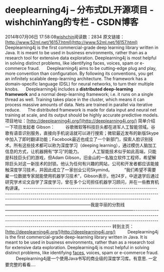 # deeplearning4j – 分布式DL开源项目 - wishchinYang的专栏 - CSDN博客
2014年07月06日 17:58:08[wishchin](https://me.csdn.net/wishchin)阅读数：2834
原文链接：[http://www.52ml.net/16157.html](http://www.52ml.net/16157.html)
     Deeplearning4j is the first commercial-grade deep learning library written in Java. It is meant to be used in business environments, rather than as a research tool for extensive data exploration. Deeplearning4j is most
 helpful in solving distinct problems, like identifying faces, voices, spam or e-commerce fraud.
     Deeplearning4j aims to be cutting-edge plug and play, more convention than configuration. By following its conventions, you get an infinitely scalable deep-learning architecture. The framework has a domain-specific language (DSL) for neural networks,
 to turn their multiple knobs.
     Deeplearning4j includes a **distributed deep-learning framework** and a normal deep-learning framework; i.e. it runs on a single thread as well. Training takes place in the cluster, which means it can process massive amounts of data. Nets
 are trained in parallel via iterative reduce.
     The distributed framework is made for data input and neural net training at scale, and its output should be highly accurate predictive models.
项目地址：[http://deeplearning4j.org/](http://deeplearning4j.org/)
简单介绍一下项目发起者 Gibson：
        谷歌微软等科技巨头都在进军人工智能领域。谷歌有语音识别服务，直接向手机说话就可以进行搜索；微软最近发布的新版Skype中加入了即时翻译功能；Facebook最近也成立了一个新部门，探索人脸识别技术。所有这些技术都可以称为深度学习（deeping learning），通过模仿人脑加工信息的方式，让机器拥有“学习”的能力。
        人工智能技术似乎如此高端，只能是科技巨头们的游戏，但Adam Gibson，旧金山的一名独立软件工程师，希望解除巨头对这一新技术的封锁。他认为任何有兴趣的网站，公司和开发者都应该能接触深度学习技术，并因此成立了一家创业公司Skymind。
         “我们希望不需要雇一位数据专家就能使用机器学习技术”，Gibson表示，他24岁，中途退学后通过研究学术论文自学了深度学习，曾在多个公司担任机器学习顾问，并在一些教育机构讲课。
----------------------------------------------------------------------------------------------------------------------------------------------------------------------------------------------------------------------------————————————————————我是华丽的分割线——————————————————————————————-------------------------------------------------------------------------------------------------------------------------------------------------------------------------------------------------------------------------------
转到主页：[http://deeplearning4j.org/](http://deeplearning4j.org/)
         Deeplearning4j is the first commercial-grade deep-learning library written in Java. It is meant to be used in business environments, rather than as a research tool for extensive data exploration. Deeplearning4j is most helpful in solving distinct
 problems, like identifying [faces](http://deeplearning4j.org/facial-reconstruction-tutorial.html), voices, spam or e-commerce fraud.
         Deeplearning4j是一个使用Java书写的商业级的深度学习库。有意思. 一定要完整的看看....
